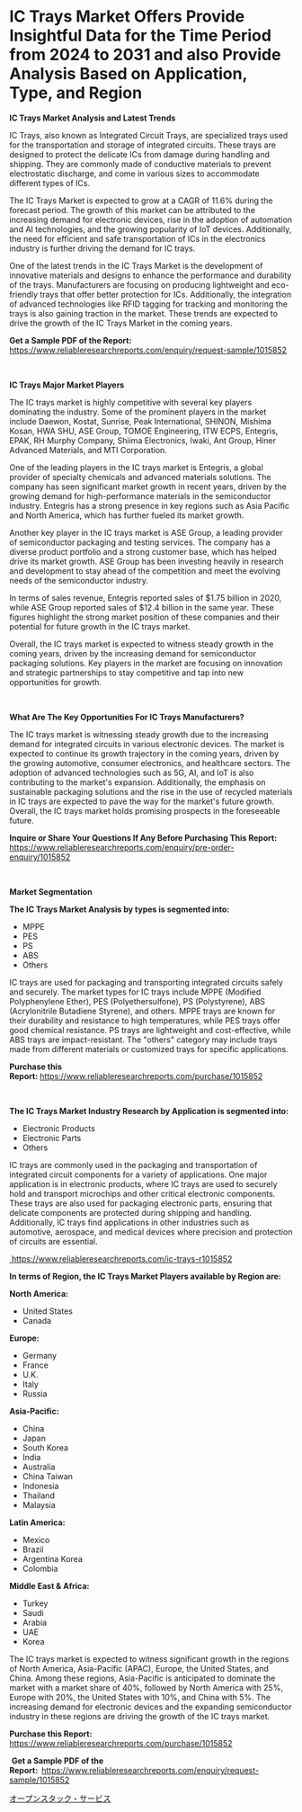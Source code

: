 <p><h1>IC Trays Market Offers Provide Insightful Data for the Time Period from 2024 to 2031 and also Provide Analysis Based on Application, Type, and Region</h1></p><p><strong>IC Trays Market Analysis and Latest Trends</strong></p>
<p><p>IC Trays, also known as Integrated Circuit Trays, are specialized trays used for the transportation and storage of integrated circuits. These trays are designed to protect the delicate ICs from damage during handling and shipping. They are commonly made of conductive materials to prevent electrostatic discharge, and come in various sizes to accommodate different types of ICs.</p><p>The IC Trays Market is expected to grow at a CAGR of 11.6% during the forecast period. The growth of this market can be attributed to the increasing demand for electronic devices, rise in the adoption of automation and AI technologies, and the growing popularity of IoT devices. Additionally, the need for efficient and safe transportation of ICs in the electronics industry is further driving the demand for IC trays.</p><p>One of the latest trends in the IC Trays Market is the development of innovative materials and designs to enhance the performance and durability of the trays. Manufacturers are focusing on producing lightweight and eco-friendly trays that offer better protection for ICs. Additionally, the integration of advanced technologies like RFID tagging for tracking and monitoring the trays is also gaining traction in the market. These trends are expected to drive the growth of the IC Trays Market in the coming years.</p></p>
<p><strong>Get a Sample PDF of the Report:&nbsp;</strong> <a href="https://www.reliableresearchreports.com/enquiry/request-sample/1015852">https://www.reliableresearchreports.com/enquiry/request-sample/1015852</a></p>
<p>&nbsp;</p>
<p><strong>IC Trays Major Market Players</strong></p>
<p><p>The IC trays market is highly competitive with several key players dominating the industry. Some of the prominent players in the market include Daewon, Kostat, Sunrise, Peak International, SHINON, Mishima Kosan, HWA SHU, ASE Group, TOMOE Engineering, ITW ECPS, Entegris, EPAK, RH Murphy Company, Shiima Electronics, Iwaki, Ant Group, Hiner Advanced Materials, and MTI Corporation.</p><p>One of the leading players in the IC trays market is Entegris, a global provider of specialty chemicals and advanced materials solutions. The company has seen significant market growth in recent years, driven by the growing demand for high-performance materials in the semiconductor industry. Entegris has a strong presence in key regions such as Asia Pacific and North America, which has further fueled its market growth.</p><p>Another key player in the IC trays market is ASE Group, a leading provider of semiconductor packaging and testing services. The company has a diverse product portfolio and a strong customer base, which has helped drive its market growth. ASE Group has been investing heavily in research and development to stay ahead of the competition and meet the evolving needs of the semiconductor industry.</p><p>In terms of sales revenue, Entegris reported sales of $1.75 billion in 2020, while ASE Group reported sales of $12.4 billion in the same year. These figures highlight the strong market position of these companies and their potential for future growth in the IC trays market.</p><p>Overall, the IC trays market is expected to witness steady growth in the coming years, driven by the increasing demand for semiconductor packaging solutions. Key players in the market are focusing on innovation and strategic partnerships to stay competitive and tap into new opportunities for growth.</p></p>
<p>&nbsp;</p>
<p><strong>What Are The Key Opportunities For IC Trays Manufacturers?</strong></p>
<p><p>The IC trays market is witnessing steady growth due to the increasing demand for integrated circuits in various electronic devices. The market is expected to continue its growth trajectory in the coming years, driven by the growing automotive, consumer electronics, and healthcare sectors. The adoption of advanced technologies such as 5G, AI, and IoT is also contributing to the market's expansion. Additionally, the emphasis on sustainable packaging solutions and the rise in the use of recycled materials in IC trays are expected to pave the way for the market's future growth. Overall, the IC trays market holds promising prospects in the foreseeable future.</p></p>
<p><strong>Inquire or Share Your Questions If Any Before Purchasing This Report:</strong> <a href="https://www.reliableresearchreports.com/enquiry/pre-order-enquiry/1015852">https://www.reliableresearchreports.com/enquiry/pre-order-enquiry/1015852</a></p>
<p>&nbsp;</p>
<p><strong>Market Segmentation</strong></p>
<p><strong>The IC Trays Market Analysis by types is segmented into:</strong></p>
<p><ul><li>MPPE</li><li>PES</li><li>PS</li><li>ABS</li><li>Others</li></ul></p>
<p><p>IC trays are used for packaging and transporting integrated circuits safely and securely. The market types for IC trays include MPPE (Modified Polyphenylene Ether), PES (Polyethersulfone), PS (Polystyrene), ABS (Acrylonitrile Butadiene Styrene), and others. MPPE trays are known for their durability and resistance to high temperatures, while PES trays offer good chemical resistance. PS trays are lightweight and cost-effective, while ABS trays are impact-resistant. The "others" category may include trays made from different materials or customized trays for specific applications.</p></p>
<p><strong>Purchase this Report:&nbsp;</strong><a href="https://www.reliableresearchreports.com/purchase/1015852">https://www.reliableresearchreports.com/purchase/1015852</a></p>
<p>&nbsp;</p>
<p><strong>The IC Trays Market Industry Research by Application is segmented into:</strong></p>
<p><ul><li>Electronic Products</li><li>Electronic Parts</li><li>Others</li></ul></p>
<p><p>IC trays are commonly used in the packaging and transportation of integrated circuit components for a variety of applications. One major application is in electronic products, where IC trays are used to securely hold and transport microchips and other critical electronic components. These trays are also used for packaging electronic parts, ensuring that delicate components are protected during shipping and handling. Additionally, IC trays find applications in other industries such as automotive, aerospace, and medical devices where precision and protection of circuits are essential.</p></p>
<p><a href="https://www.reliableresearchreports.com/ic-trays-r1015852">&nbsp;https://www.reliableresearchreports.com/ic-trays-r1015852</a></p>
<p><strong>In terms of Region, the IC Trays Market Players available by Region are:</strong></p>
<p>
    <p> <strong> North America: </strong>
        <ul>
            <li>United States</li>
            <li>Canada</li>
        </ul>
        </p> 
    <p> <strong> Europe: </strong>
        <ul>
            <li>Germany</li>
            <li>France</li>
            <li>U.K.</li>
            <li>Italy</li>
            <li>Russia</li>
        </ul>
        </p> 
    <p> <strong> Asia-Pacific: </strong>
        <ul>
            <li>China</li>
            <li>Japan</li>
            <li>South Korea</li>
            <li>India</li>
            <li>Australia</li>
            <li>China Taiwan</li>
            <li>Indonesia</li>
            <li>Thailand</li>
            <li>Malaysia</li>
        </ul>
        </p> 
    <p> <strong> Latin America: </strong>
        <ul>
            <li>Mexico</li>
            <li>Brazil</li>
            <li>Argentina Korea</li>
            <li>Colombia</li>
        </ul>
        </p> 
    <p> <strong> Middle East & Africa: </strong>
        <ul>
            <li>Turkey</li>
            <li>Saudi</li>
            <li>Arabia</li>
            <li>UAE</li>
            <li>Korea</li>
        </ul>
    </p>
    </p>
<p><p>The IC trays market is expected to witness significant growth in the regions of North America, Asia-Pacific (APAC), Europe, the United States, and China. Among these regions, Asia-Pacific is anticipated to dominate the market with a market share of 40%, followed by North America with 25%, Europe with 20%, the United States with 10%, and China with 5%. The increasing demand for electronic devices and the expanding semiconductor industry in these regions are driving the growth of the IC trays market.</p></p>
<p><strong>Purchase this Report: </strong><a href="https://www.reliableresearchreports.com/purchase/1015852">https://www.reliableresearchreports.com/purchase/1015852</a></p>
<p>&nbsp;<strong>Get a Sample PDF of the Report:&nbsp;&nbsp;</strong><a href="https://www.reliableresearchreports.com/enquiry/request-sample/1015852">https://www.reliableresearchreports.com/enquiry/request-sample/1015852</a></p>
<p><strong></strong></p>
<p><p><a href="https://github.com/mares423/Market-Research-Report-List-1/blob/main/674476851074.md">オープンスタック・サービス</a></p></p>